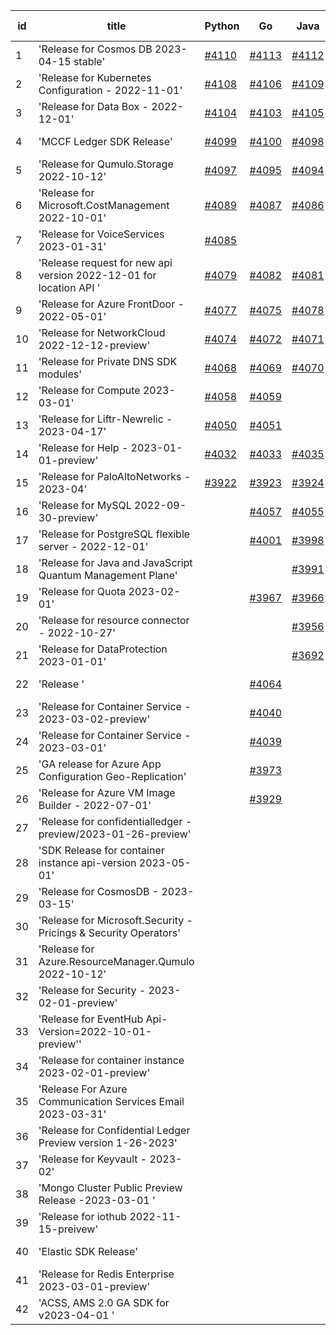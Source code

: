 | id | title | Python | Go | Java | Js | created date | target date | status |
| ------ | ------ | ------ | ------ | ------ | ------ | ------ | ------ | :-----: |
| 1 | 'Release for Cosmos DB 2023-04-15 stable'  | [#4110](https://github.com/Azure/sdk-release-request/issues/4110)  | [#4113](https://github.com/Azure/sdk-release-request/issues/4113)  | [#4112](https://github.com/Azure/sdk-release-request/issues/4112)  | [#4111](https://github.com/Azure/sdk-release-request/issues/4111)  | 04-28 | 05-26 |  |
| 2 | 'Release for Kubernetes Configuration - 2022-11-01'  | [#4108](https://github.com/Azure/sdk-release-request/issues/4108)  | [#4106](https://github.com/Azure/sdk-release-request/issues/4106)  | [#4109](https://github.com/Azure/sdk-release-request/issues/4109)  | [#4107](https://github.com/Azure/sdk-release-request/issues/4107)  | 04-28 | 05-26 |  |
| 3 | 'Release for Data Box - 2022-12-01'  | [#4104](https://github.com/Azure/sdk-release-request/issues/4104)  | [#4103](https://github.com/Azure/sdk-release-request/issues/4103)  | [#4105](https://github.com/Azure/sdk-release-request/issues/4105)  | [#4102](https://github.com/Azure/sdk-release-request/issues/4102)  | 04-27 | 05-26 |  |
| 4 | 'MCCF Ledger SDK Release'  | [#4099](https://github.com/Azure/sdk-release-request/issues/4099)  | [#4100](https://github.com/Azure/sdk-release-request/issues/4100)  | [#4098](https://github.com/Azure/sdk-release-request/issues/4098)  | [#4101](https://github.com/Azure/sdk-release-request/issues/4101)  | 04-26 | 05-26 |  |
| 5 | 'Release for Qumulo.Storage 2022-10-12'  | [#4097](https://github.com/Azure/sdk-release-request/issues/4097)  | [#4095](https://github.com/Azure/sdk-release-request/issues/4095)  | [#4094](https://github.com/Azure/sdk-release-request/issues/4094)  | [#4096](https://github.com/Azure/sdk-release-request/issues/4096)  | 04-26 | 05-26 |  |
| 6 | 'Release for Microsoft.CostManagement 2022-10-01'  | [#4089](https://github.com/Azure/sdk-release-request/issues/4089)  | [#4087](https://github.com/Azure/sdk-release-request/issues/4087)  | [#4086](https://github.com/Azure/sdk-release-request/issues/4086)  | [#4088](https://github.com/Azure/sdk-release-request/issues/4088)  | 04-25 | 05-26 |  |
| 7 | 'Release for VoiceServices 2023-01-31'  | [#4085](https://github.com/Azure/sdk-release-request/issues/4085)  |  |  |  | 04-25 | 05-26 |  |
| 8 | 'Release request for new api version 2022-12-01 for location API '  | [#4079](https://github.com/Azure/sdk-release-request/issues/4079)  | [#4082](https://github.com/Azure/sdk-release-request/issues/4082)  | [#4081](https://github.com/Azure/sdk-release-request/issues/4081)  | [#4080](https://github.com/Azure/sdk-release-request/issues/4080)  | 04-24 | 05-26 |  |
| 9 | 'Release for Azure FrontDoor - 2022-05-01'  | [#4077](https://github.com/Azure/sdk-release-request/issues/4077)  | [#4075](https://github.com/Azure/sdk-release-request/issues/4075)  | [#4078](https://github.com/Azure/sdk-release-request/issues/4078)  | [#4076](https://github.com/Azure/sdk-release-request/issues/4076)  | 04-23 | 05-26 |  |
| 10 | 'Release for NetworkCloud 2022-12-12-preview'  | [#4074](https://github.com/Azure/sdk-release-request/issues/4074)  | [#4072](https://github.com/Azure/sdk-release-request/issues/4072)  | [#4071](https://github.com/Azure/sdk-release-request/issues/4071)  | [#4073](https://github.com/Azure/sdk-release-request/issues/4073)  | 04-21 | 05-26 |  |
| 11 | 'Release for Private DNS SDK modules'  | [#4068](https://github.com/Azure/sdk-release-request/issues/4068)  | [#4069](https://github.com/Azure/sdk-release-request/issues/4069)  | [#4070](https://github.com/Azure/sdk-release-request/issues/4070)  | [#4067](https://github.com/Azure/sdk-release-request/issues/4067)  | 04-20 | 05-26 |  |
| 12 | 'Release for Compute 2023-03-01'  | [#4058](https://github.com/Azure/sdk-release-request/issues/4058)  | [#4059](https://github.com/Azure/sdk-release-request/issues/4059)  |  | [#4060](https://github.com/Azure/sdk-release-request/issues/4060)  | 04-18 | 05-26 |  |
| 13 | 'Release for Liftr-Newrelic - 2023-04-17'  | [#4050](https://github.com/Azure/sdk-release-request/issues/4050)  | [#4051](https://github.com/Azure/sdk-release-request/issues/4051)  |  | [#4053](https://github.com/Azure/sdk-release-request/issues/4053)  | 04-17 | 05-26 |  |
| 14 | 'Release for Help - 2023-01-01-preview'  | [#4032](https://github.com/Azure/sdk-release-request/issues/4032)  | [#4033](https://github.com/Azure/sdk-release-request/issues/4033)  | [#4035](https://github.com/Azure/sdk-release-request/issues/4035)  | [#4034](https://github.com/Azure/sdk-release-request/issues/4034)  | 04-12 | 05-26 | Hold on by Java/Go/Python/ |
| 15 | 'Release for PaloAltoNetworks - 2023-04'  | [#3922](https://github.com/Azure/sdk-release-request/issues/3922)  | [#3923](https://github.com/Azure/sdk-release-request/issues/3923)  | [#3924](https://github.com/Azure/sdk-release-request/issues/3924)  | [#3921](https://github.com/Azure/sdk-release-request/issues/3921)  | 03-10 | 05-04 | Hold on by Java/Go/ |
| 16 | 'Release for MySQL 2022-09-30-preview'  |  | [#4057](https://github.com/Azure/sdk-release-request/issues/4057)  | [#4055](https://github.com/Azure/sdk-release-request/issues/4055)  | [#4056](https://github.com/Azure/sdk-release-request/issues/4056)  | 04-18 | 05-26 |  |
| 17 | 'Release for PostgreSQL flexible server - 2022-12-01'  |  | [#4001](https://github.com/Azure/sdk-release-request/issues/4001)  | [#3998](https://github.com/Azure/sdk-release-request/issues/3998)  | [#3999](https://github.com/Azure/sdk-release-request/issues/3999)  | 03-27 | 04-28 | Hold on by Java/ |
| 18 | 'Release for Java and JavaScript Quantum Management Plane'  |  |  | [#3991](https://github.com/Azure/sdk-release-request/issues/3991)  |  | 03-24 | 04-28 | Hold on by Java/ |
| 19 | 'Release for Quota 2023-02-01'  |  | [#3967](https://github.com/Azure/sdk-release-request/issues/3967)  | [#3966](https://github.com/Azure/sdk-release-request/issues/3966)  | [#3968](https://github.com/Azure/sdk-release-request/issues/3968)  | 03-22 | 04-28 | Hold on by JS/Go/ |
| 20 | 'Release for resource connector - 2022-10-27'  |  |  | [#3956](https://github.com/Azure/sdk-release-request/issues/3956)  | [#3958](https://github.com/Azure/sdk-release-request/issues/3958)  | 03-21 | 04-28 |  |
| 21 | 'Release for DataProtection 2023-01-01'  |  |  | [#3692](https://github.com/Azure/sdk-release-request/issues/3692)  |  | 01-24 | 02-24 |  |
| 22 | 'Release '  |  | [#4064](https://github.com/Azure/sdk-release-request/issues/4064)  |  | [#4063](https://github.com/Azure/sdk-release-request/issues/4063)  | 04-18 | 05-26 |  |
| 23 | 'Release for Container Service - 2023-03-02-preview'  |  | [#4040](https://github.com/Azure/sdk-release-request/issues/4040)  |  | [#4041](https://github.com/Azure/sdk-release-request/issues/4041)  | 04-13 | 04-28 |  |
| 24 | 'Release for Container Service - 2023-03-01'  |  | [#4039](https://github.com/Azure/sdk-release-request/issues/4039)  |  | [#4037](https://github.com/Azure/sdk-release-request/issues/4037)  | 04-13 | 04-28 |  |
| 25 | 'GA release for Azure App Configuration Geo-Replication'  |  | [#3973](https://github.com/Azure/sdk-release-request/issues/3973)  |  | [#3971](https://github.com/Azure/sdk-release-request/issues/3971)  | 03-22 | 04-28 |  |
| 26 | 'Release for Azure VM Image Builder - 2022-07-01'  |  | [#3929](https://github.com/Azure/sdk-release-request/issues/3929)  |  | [#3930](https://github.com/Azure/sdk-release-request/issues/3930)  | 03-15 | 04-28 |  |
| 27 | 'Release for confidentialledger - preview/2023-01-26-preview'  |  |  |  | [#4048](https://github.com/Azure/sdk-release-request/issues/4048)  | 04-14 | 04-28 |  |
| 28 | 'SDK Release for container instance api-version 2023-05-01'  |  |  |  | [#4045](https://github.com/Azure/sdk-release-request/issues/4045)  | 04-13 | 04-28 |  |
| 29 | 'Release for CosmosDB - 2023-03-15'  |  |  |  | [#4029](https://github.com/Azure/sdk-release-request/issues/4029)  | 04-11 | 04-28 |  |
| 30 | 'Release for Microsoft.Security - Pricings & Security Operators'  |  |  |  | [#4025](https://github.com/Azure/sdk-release-request/issues/4025)  | 04-10 | 04-28 |  |
| 31 | 'Release for Azure.ResourceManager.Qumulo 2022-10-12'  |  |  |  | [#4022](https://github.com/Azure/sdk-release-request/issues/4022)  | 04-06 | 04-28 |  |
| 32 | 'Release for Security - 2023-02-01-preview'  |  |  |  | [#4019](https://github.com/Azure/sdk-release-request/issues/4019)  | 04-04 | 04-28 |  |
| 33 | 'Release for EventHub Api-Version=2022-10-01-preview''  |  |  |  | [#4013](https://github.com/Azure/sdk-release-request/issues/4013)  | 04-04 | 04-28 |  |
| 34 | 'Release for container instance 2023-02-01-preview'  |  |  |  | [#4007](https://github.com/Azure/sdk-release-request/issues/4007)  | 03-31 | 04-28 |  |
| 35 | 'Release For Azure Communication Services Email 2023-03-31'  |  |  |  | [#3996](https://github.com/Azure/sdk-release-request/issues/3996)  | 03-26 | 04-28 |  |
| 36 | 'Release for Confidential Ledger Preview version 1-26-2023'  |  |  |  | [#3987](https://github.com/Azure/sdk-release-request/issues/3987)  | 03-23 | 04-28 |  |
| 37 | 'Release for Keyvault - 2023-02'  |  |  |  | [#3982](https://github.com/Azure/sdk-release-request/issues/3982)  | 03-23 | 04-28 |  |
| 38 | 'Mongo Cluster Public Preview Release -2023-03-01 '  |  |  |  | [#3978](https://github.com/Azure/sdk-release-request/issues/3978)  | 03-23 | 04-28 |  |
| 39 | 'Release for iothub 2022-11-15-preivew'  |  |  |  | [#3977](https://github.com/Azure/sdk-release-request/issues/3977)  | 03-22 | 04-28 |  |
| 40 | 'Elastic SDK Release'  |  |  |  | [#3954](https://github.com/Azure/sdk-release-request/issues/3954)  | 03-21 | 04-28 |  |
| 41 | 'Release for Redis Enterprise 2023-03-01-preview'  |  |  |  | [#3937](https://github.com/Azure/sdk-release-request/issues/3937)  | 03-16 | 04-28 |  |
| 42 | 'ACSS, AMS 2.0 GA SDK for v2023-04-01 '  |  |  |  | [#3858](https://github.com/Azure/sdk-release-request/issues/3858)  | 03-02 | 03-24 |  |
